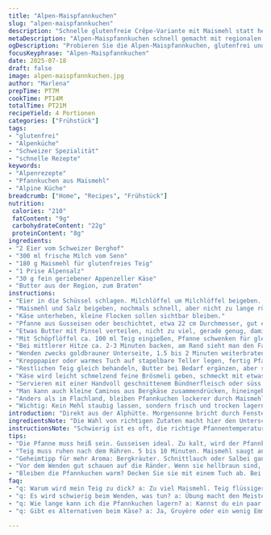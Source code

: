 ```yaml
---
title: "Alpen-Maispfannkuchen"
slug: "alpen-maispfannkuchen"
description: "Schnelle glutenfreie Crêpe-Variante mit Maismehl statt herkömmlichem Weizen. Frische Alpeneier vereint mit einem Schuss Milch aus dem Tal. Butter zum Braten wird kräftig aus der Region bezogen. Ein Hauch Appenzeller-Käse als überraschendes Aroma zwischendrin. Flache Pfannkuchen, goldgelb, mit dicken Lagen Bergbutter. Ursprünglich einfach, jetzt mit Eier, Mais, etwas Salz und einer Spur Bergkäse. Gut für feine Bergfrühstücke oder spätes Zmittag in der Alphütte."
metaDescription: "Alpen-Maispfannkuchen schnell gemacht mit regionalen Zutaten. Genießen Sie den Geschmack der Schweizer Alpen."
ogDescription: "Probieren Sie die Alpen-Maispfannkuchen, glutenfrei und voll mit lokalem Geschmack der Schweizer Berge."
focusKeyphrase: "Alpen-Maispfannkuchen"
date: 2025-07-18
draft: false
image: alpen-maispfannkuchen.jpg
author: "Marlena"
prepTime: PT7M
cookTime: PT14M
totalTime: PT21M
recipeYield: 4 Portionen
categories: ["Frühstück"]
tags:
- "glutenfrei"
- "Alpenküche"
- "Schweizer Spezialität"
- "schnelle Rezepte"
keywords:
- "Alpenrezepte"
- "Pfannkuchen aus Maismehl"
- "Alpine Küche"
breadcrumb: ["Home", "Recipes", "Frühstück"]
nutrition: 
 calories: "210"
 fatContent: "9g"
 carbohydrateContent: "22g"
 proteinContent: "8g"
ingredients:
- "2 Eier vom Schweizer Berghof"
- "300 ml frische Milch vom Senn"
- "180 g Maismehl für glutenfreies Teig"
- "1 Prise Alpensalz"
- "30 g fein geriebener Appenzeller Käse"
- "Butter aus der Region, zum Braten"
instructions:
- "Eier in die Schüssel schlagen. Milchlöffel um Milchlöffel beigeben. Mit dem Schneebesen kräftig schlagen, damit sich nichts klumpt."
- "Maismehl und Salz beigeben, nochmals schnell, aber nicht zu lange rühren, damit der Teig nicht zäh wird."
- "Käse unterheben, kleine Flocken sollen sichtbar bleiben."
- "Pfanne aus Gusseisen oder beschichtet, etwa 22 cm Durchmesser, gut erhitzen."
- "Etwas Butter mit Pinsel verteilen, nicht zu viel, gerade genug, damit es angenehm brät."
- "Mit Schöpflöffel ca. 100 ml Teig eingießen, Pfanne schwenken für gleichmässige Verteilung."
- "Bei mittlerer Hitze ca. 2-3 Minuten backen, am Rand sieht man den Farbwechsel."
- "Wenden zwecks goldbrauner Unterseite, 1.5 bis 2 Minuten weiterbraten."
- "Krepppapier oder warmes Tuch auf stapelbare Teller legen, fertig Pfannkuchen darauf, abdecken mit Alufolie beim Stapeln, damit sie warm bleiben."
- "Restlichen Teig gleich behandeln, Butter bei Bedarf ergänzen, aber sparsam, nicht ertränken."
- "Käse wird leicht schmelzend feine Brösmeli geben, schmeckt mit etwas Bergkräutern toll."
- "Servieren mit einer Handvoll geschnittenem Bündnerfleisch oder süss mit hausgemachter Aprikosenmarmelade."
- "Man kann auch kleine Caminos aus Bergkäse zusammendrücken, hineingeben vor dem Falten für Würze."
- "Anders als im Flachland, bleiben Pfannkuchen lockerer durch Maismehl, ideal für Höhenluft."
- "Wichtig: Kein Mehl staubig lassen, sondern frisch und trocken lagern."
introduction: "Direkt aus der Alphütte. Morgensonne bricht durch Fensterläden. Milch frisch vom Senn; Butter noch warm und duftig. Eier vom glücklichen Berghuhn, deren Federn manchmal beim Frühstückstisch landen. Stille, nur die Kuhglocken rauschen in der Ferne. Maismehl als Basis, kein Weizen weit und breit. Die Mischung braucht keine Zauberei – schlicht, robust. Appenzeller Käse zerrieben, schnuppert man sofort die Berge. In Pfanne, heiss wie die Nachmittagssonne auf dem Fels, verteilt sich der Teig langsam zu goldenen Scheiben, leicht knusprig am Rand. Jeder Biss erinnert an Gipfel, Almen, Jod in der Luft. Emmentaler ist zu stark hier, Gruyère auch, ein Hauch Appenzeller passt besser in diesen einfachen Teig. Kein grosser Aufwand, schnell gemacht, macht satt, tröstet. Für unterwegs, bevor der Aufstieg beginnt. Oder zenartige Pause im Alpenwald. Die Zubereitung braucht keine grossen Geräte – einfach, schnell, auf der Gussplatte der Herde, kleinster Holzofen, oder sogar der Feuerstelle im Freien. Ein Stück Heimat, direkt auf der Zunge, verpackt als Schneidebrettserinnerung. Ob mit Roter Zwiebel, Bündnerfleisch, oder einfach pur. Ein Morgen im Alpental beginnt so."
ingredientsNote: "Die Wahl von richtigen Zutaten macht hier den Unterschied. Bergmilch ist vollmundiger als industrielle Milch, deshalb braucht es weniger Zucker – in dieser Version gibt es gar keinen. Die Eier sollten frisch sein, besser von lokalen Berghühnern. Maismehl aus der Region nicht immer erhältlich, aber bio aus dem Schweizer Tal oder der nahen Lombardei passt gut. Appenzeller Käse gibt der Mischung den typischen Hauch von Graswiesen und Kräutern, das macht den Unterschied zu normalen glutenfreien Crêpes. Butter aus der Region, möglichst direkt vom Hof, noch handgeschöpft. Salz naturbelassen, am besten grob gemahlenes Alpensteinsalz. Für wer möchte darf zusätzlich frische Bergkräuter wie Schnittlauch oder Bergsalbei fein hacken und unter den Teig mischen. Eine kleine Variation ist auch die Zugabe von einem Schuss Rahm, was die Crêpes cremiger macht, aber dann muss man das Milch-Verhältnis entsprechend anpassen. Maismehl saugt Flüssigkeit anders auf als Weizen und braucht Fingerspitzengefühl bei der Konsistenz der Masse."
instructionsNote: "Schwierig ist es oft, die richtige Pfannentemperatur hinzubekommen. Zu heiss, Rieschen – die Crêpes brennen, zu kühl, sie werden gummiartig. Butter sparsam nehmen, nicht in die Pfanne giessen, sonst werden die Randstücke schnell braun, die Mitte bleibt roh. Gusseiserne Pfannen sorgen für gleichmäßige Hitze, können auch direkt auf dem Gasbrenner in der Alphütte genutzt werden. Teig vor dem Backen etwas ruhen lassen (5 bis 10 Minuten), damit sich das Maismehl vollsaugt. Beim Eingießen auf viel Schwung in der Hand achten, kreisförmige Bewegung, damit es trickfrei verteilt wird. Das Wenden mit Pfannenwender vorsichtig und präzise. Während des Backens Pfannkuchen nicht direkt übereinander schichten, sondern immer mit einem Tuch abdecken, damit sie warm bleiben, aber nicht Schwitzen bilden. Variante: Die Crêpes können nach dem Backen mit etwas Appenzeller bestreuselt und kurz unter Oberhitze im Ofen gratiniert werden für würzige Kruste. Mit der Zeit wird man merken, dass die Pfanne etwas mehr Butter braucht, wenn der Teig klebt. Wichtig: Keine Hektik, das gibt Zeit die Crêpes goldgelb zu beobachten – in den Bergen zählt Geduld. Servieren am besten sofort, da glutenfreie Maiscrêpe schnell an Feuchtigkeit verlieren und trocken werden. Dazu passt ein frischer Bergkräutersalat oder milder Almlachs."
tips:
- "Die Pfanne muss heiß sein. Gusseisen ideal. Zu kalt, wird der Pfannkuchen gummiartig. Zu heiß, knusprig außen, roh innen. Immer gut beobachten. Wenig Butter, sonst wird's fettig."
- "Teig muss ruhen nach dem Rühren. 5 bis 10 Minuten. Maismehl saugt anders auf als Weizen. Konsistenz wichtig. Zu flüssig? Dann mehl hinzufügen, aber vorsichtig."
- "Geheimtipp für mehr Aroma: Bergkräuter. Schnittlauch oder Salbei ganz fein hacken. Unter den Teig mischen. Verleiht ein spezielles Aroma. Ideal für feine Gaumen."
- "Vor dem Wenden gut schauen auf die Ränder. Wenn sie hellbraun sind, dann wenden. Sanft arbeiten. Pfannenwender nehmen. Und keinen Stress. Zeit nehmen für die perfekte Pfannkuchen."
- "Bleiben die Pfannkuchen warm? Decken Sie sie mit einem Tuch ab. Bei Hitze verlieren sie schnell ihre Feuchtigkeit. Also gleich servieren. Oder schöne Garnitur mit Kräutern."
faq:
- "q: Warum wird mein Teig zu dick? a: Zu viel Maismehl. Teig flüssiger machen. Mehr Milch dazu. Lieber immer nach und nach. Taste dich ran um die perfekte Konsistenz."
- "q: Es wird schwierig beim Wenden, was tun? a: Übung macht den Meister. Pfannenwender gut nutzen. Und Geduld ist wichtig. Zuerst langsames Heben an den Rändern."
- "q: Wie lange kann ich die Pfannkuchen lagern? a: Kannst du ein paar Tage im Kühlschrank aufbewahren. Am besten in einem Behälter. Aber bald essen, werden schnell trocken."
- "q: Gibt es Alternativen beim Käse? a: Ja, Gruyère oder ein wenig Emmentaler. Aber das Aroma verändert sich. Nicht so herb. Probiere es aus für verschiedene Geschmäcker."

---
```

